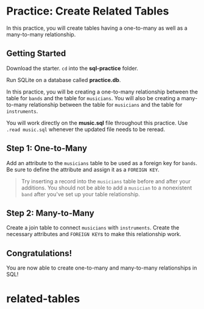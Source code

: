 # Practice: Create Related Tables

In this practice, you will create tables having a one-to-many as well as a
many-to-many relationship.

## Getting Started

Download the starter. `cd` into the __sql-practice__ folder.

Run SQLite on a database called __practice.db__.

In this practice, you will be creating a one-to-many relationship between the
table for `bands` and the table for `musicians`. You will also be creating a
many-to-many relationship between the table for `musicians` and the table for
`instruments`.

You will work directly on the __music.sql__ file throughout this practice. Use
`.read music.sql` whenever the updated file needs to be reread.

## Step 1: One-to-Many

Add an attribute to the `musicians` table to be used as a foreign key for
`bands`. Be sure to define the attribute and assign it as a `FOREIGN KEY`.

> Try inserting a record into the `musicians` table before and after your
> additions. You should not be able to add a `musician` to a nonexistent `band`
> after you've set up your table relationship.

## Step 2: Many-to-Many

Create a join table to connect `musicians` with `instruments`. Create the
necessary attributes and `FOREIGN KEY`s to make this relationship work.

## Congratulations!

You are now able to create one-to-many and many-to-many relationships in SQL!
# related-tables
